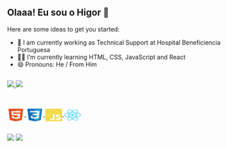 ## Olaaa! Eu sou o Higor 👋

Here are some ideas to get you started:

- 💼 I am currently working as Technical Support at Hospital Beneficiencia Portuguesa 
- 👨‍💻 I’m currently learning HTML, CSS, JavaScript and React
- 😄 Pronouns: He / From Him

##

 <div>
   <a href="https://github.com/HigorEduardo06">
   <img height="180em" src="https://github-readme-stats.vercel.app/api?username=HigorEduardo06&show_icons=true&theme=merko&include_all_commits=true&count_private=true"/>
   <img height="180em" src="https://github-readme-stats.vercel.app/api/top-langs/?username=HigorEduardo06&layout=compact&langs_count=6&theme=radical"/>
</div>

##

<div style="display: inline_block"><br>
  <img align="center" alt="HTML" height="30" width="40" src="https://raw.githubusercontent.com/devicons/devicon/master/icons/html5/html5-original.svg">
  <img align="center" alt="CSS" height="30" width="40" src="https://raw.githubusercontent.com/devicons/devicon/master/icons/css3/css3-original.svg">
  <img align="center" alt="Js" height="30" width="40" src="https://raw.githubusercontent.com/devicons/devicon/master/icons/javascript/javascript-plain.svg">
  <img align="center" alt="React" height="30" width="40" src="https://raw.githubusercontent.com/devicons/devicon/master/icons/react/react-original.svg">
</div>

##

<div>
<a href="https://www.linkedin.com/in/higor-eduardo-5a61b1177/" target="_blank"><img src="https://img.shields.io/badge/-LinkedIn-%230077B5?style=for-the-badge&logo=linkedin&logoColor=white" target="_blank"></a>
<a href = "higor.balbino@gmail.com"><img src="https://img.shields.io/badge/-Gmail-%23333?style=for-the-badge&logo=gmail&logoColor=white" target="_blank"></a>
 <div/>
  


